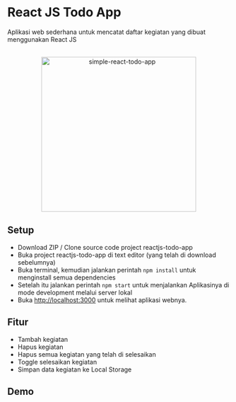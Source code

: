 # React JS Todo App

Aplikasi web sederhana untuk mencatat daftar kegiatan yang dibuat menggunakan React JS

<p align="center">
<br>
   <img src="https://i.ibb.co/j4zxc7R/simple-react-todo-app.png" alt="simple-react-todo-app" border="0" width="350">
</p>

## Setup

- Download ZIP / Clone source code project reactjs-todo-app
- Buka project reactjs-todo-app di text editor (yang telah di download sebelumnya)
- Buka terminal, kemudian jalankan perintah `npm install` untuk menginstall semua dependencies
- Setelah itu jalankan perintah `npm start` untuk menjalankan Aplikasinya di mode development melalui server lokal
- Buka [http://localhost:3000](http://localhost:3000) untuk melihat aplikasi webnya.

## Fitur

- Tambah kegiatan
- Hapus kegiatan
- Hapus semua kegiatan yang telah di selesaikan
- Toggle selesaikan kegiatan
- Simpan data kegiatan ke Local Storage

## Demo
